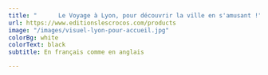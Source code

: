 ```yaml
---
title: "      Le Voyage à Lyon, pour découvrir la ville en s'amusant !"
url: https://www.editionslescrocos.com/products
image: "/images/visuel-lyon-pour-accueil.jpg"
colorBg: white
colorText: black
subtitle: En français comme en anglais

---
```

